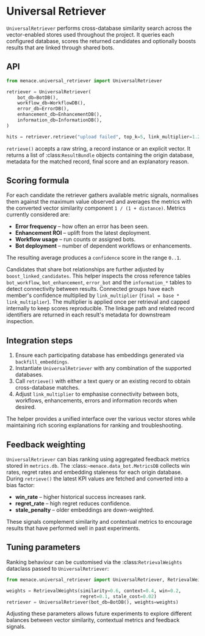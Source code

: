 # Universal Retriever

`UniversalRetriever` performs cross-database similarity search across the
vector-enabled stores used throughout the project. It queries each configured
database, scores the returned candidates and optionally boosts results that are
linked through shared bots.

## API

```python
from menace.universal_retriever import UniversalRetriever

retriever = UniversalRetriever(
    bot_db=BotDB(),
    workflow_db=WorkflowDB(),
    error_db=ErrorDB(),
    enhancement_db=EnhancementDB(),
    information_db=InformationDB(),
)

hits = retriever.retrieve("upload failed", top_k=5, link_multiplier=1.2)
```

`retrieve()` accepts a raw string, a record instance or an explicit vector. It
returns a list of :class:`ResultBundle` objects containing the origin database,
metadata for the matched record, final score and an explanatory reason.

## Scoring formula

For each candidate the retriever gathers available metric signals, normalises
them against the maximum value observed and averages the metrics with the
converted vector similarity component `1 / (1 + distance)`. Metrics currently
considered are:

- **Error frequency** – how often an error has been seen.
- **Enhancement ROI** – uplift from the latest deployment.
- **Workflow usage** – run counts or assigned bots.
- **Bot deployment** – number of dependent workflows or enhancements.

The resulting average produces a `confidence` score in the range ``0..1``.

Candidates that share bot relationships are further adjusted by
`boost_linked_candidates`. This helper inspects the cross reference tables
``bot_workflow``, ``bot_enhancement``, ``error_bot`` and the
``information_*`` tables to detect connectivity between results. Connected
groups have each member's confidence multiplied by ``link_multiplier``
(``final = base * link_multiplier``). The multiplier is applied once per
retrieval and capped internally to keep scores reproducible. The linkage
path and related record identifiers are returned in each result's metadata for
downstream inspection.

## Integration steps

1. Ensure each participating database has embeddings generated via
   `backfill_embeddings`.
2. Instantiate `UniversalRetriever` with any combination of the supported
   databases.
3. Call `retrieve()` with either a text query or an existing record to obtain
   cross-database matches.
4. Adjust ``link_multiplier`` to emphasise connectivity between bots, workflows,
   enhancements, errors and information records when desired.

The helper provides a unified interface over the various vector stores while
maintaining rich scoring explanations for ranking and troubleshooting.

## Feedback weighting

`UniversalRetriever` can bias ranking using aggregated feedback metrics stored
in ``metrics.db``. The :class:`~menace.data_bot.MetricsDB` collects win rates,
regret rates and embedding staleness for each origin database. During
``retrieve()`` the latest KPI values are fetched and converted into a bias
factor:

- **win_rate** – higher historical success increases rank.
- **regret_rate** – high regret reduces confidence.
- **stale_penalty** – older embeddings are down-weighted.

These signals complement similarity and contextual metrics to encourage results
that have performed well in past experiments.

## Tuning parameters

Ranking behaviour can be customised via the :class:`RetrievalWeights` dataclass
passed to ``UniversalRetriever``:

```python
from menace.universal_retriever import UniversalRetriever, RetrievalWeights

weights = RetrievalWeights(similarity=0.6, context=0.4, win=0.2,
                           regret=0.1, stale_cost=0.02)
retriever = UniversalRetriever(bot_db=BotDB(), weights=weights)
```

Adjusting these parameters allows future experiments to explore different
balances between vector similarity, contextual metrics and feedback signals.

